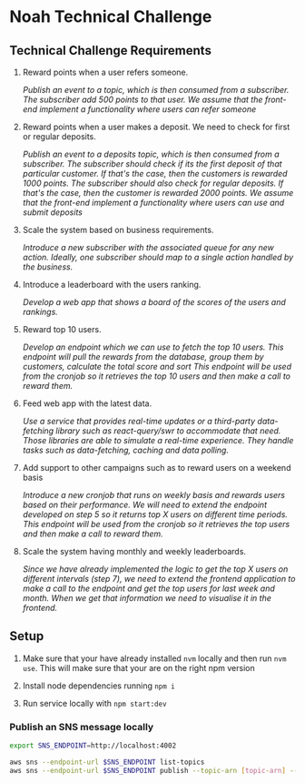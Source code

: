 # Noah Technical Challenge

## Technical Challenge Requirements

1. Reward points when a user refers someone.

   _Publish an event to a topic, which is then consumed from a subscriber. The subscriber add 500 points to that user. We assume that the front-end implement a functionality where users can refer someone_

2. Reward points when a user makes a deposit. We need to check for first or regular deposits.

   _Publish an event to a deposits topic, which is then consumed from a subscriber. The subscriber should check if its the first deposit of that particular customer. If that's the case, then the customers is rewarded 1000 points. The subscriber should also check for regular deposits. If that's the case, then the customer is rewarded 2000 points. We assume that the front-end implement a functionality where users can use and submit deposits_

3. Scale the system based on business requirements.

   _Introduce a new subscriber with the associated queue for any new action. Ideally, one subscriber should map to a single action handled by the business._

4. Introduce a leaderboard with the users ranking.

   _Develop a web app that shows a board of the scores of the users and rankings._

5. Reward top 10 users.

   _Develop an endpoint which we can use to fetch the top 10 users. This endpoint will pull the rewards from the database, group them by customers, calculate the total score and sort This endpoint will be used from the cronjob so it retrieves the top 10 users and then make a call to reward them._

6. Feed web app with the latest data.

   _Use a service that provides real-time updates or a third-party data-fetching library such as react-query/swr to accommodate that need. Those libraries are able to simulate a real-time experience. They handle tasks such as data-fetching, caching and data polling._

7. Add support to other campaigns such as to reward users on a weekend basis

   _Introduce a new cronjob that runs on weekly basis and rewards users based on their performance. We will need to extend the endpoint developed on step 5 so it returns top X users on different time periods. This endpoint will be used from the cronjob so it retrieves the top users and then make a call to reward them._

8. Scale the system having monthly and weekly leaderboards.

   _Since we have already implemented the logic to get the top X users on different intervals (step 7), we need to extend the frontend application to make a call to the endpoint and get the top users for last week and month. When we get that information we need to visualise it in the frontend._

## Setup

1. Make sure that your have already installed `nvm` locally and then run `nvm use`. This will make sure that your are on
   the right npm version

2. Install node dependencies running `npm i`

3. Run service locally with `npm start:dev`

### Publish an SNS message locally

```bash
export SNS_ENDPOINT=http://localhost:4002

aws sns --endpoint-url $SNS_ENDPOINT list-topics
aws sns --endpoint-url $SNS_ENDPOINT publish --topic-arn [topic-arn] --subject deposits --message '[message]'
```
